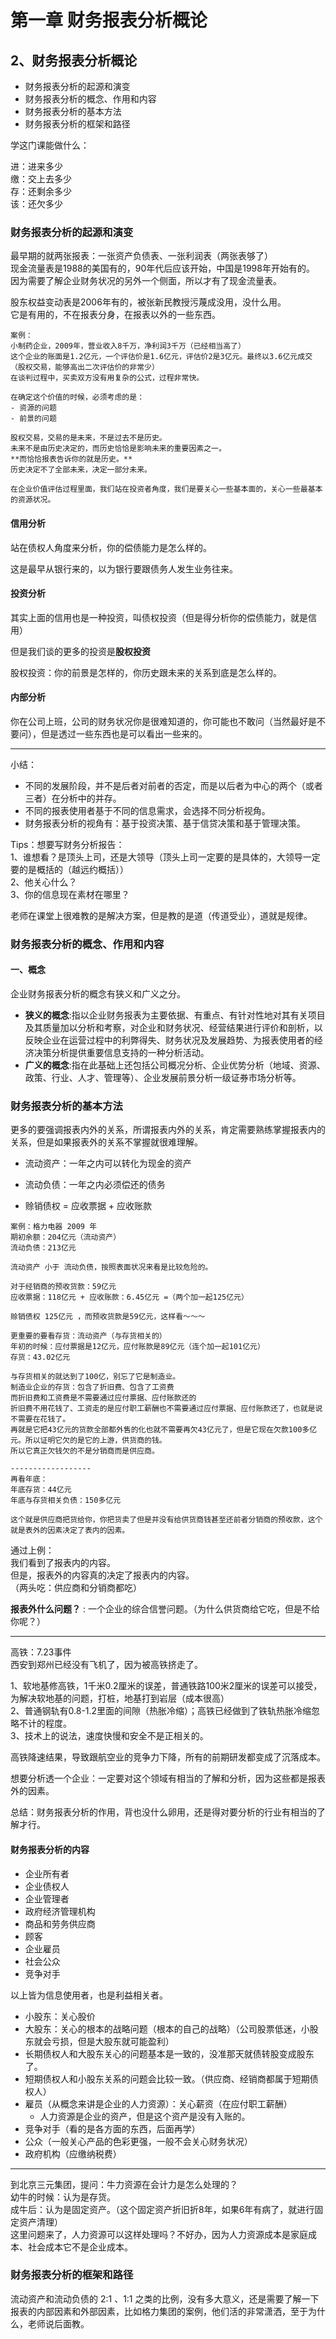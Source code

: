 # 第一章 财务报表分析概论

## 2、财务报表分析概论

- 财务报表分析的起源和演变
- 财务报表分析的概念、作用和内容
- 财务报表分析的基本方法
- 财务报表分析的框架和路径

学这门课能做什么：  

进：进来多少  
缴：交上去多少  
存：还剩余多少  
该：还欠多少  

### 财务报表分析的起源和演变

最早期的就两张报表：一张资产负债表、一张利润表（两张表够了）  
现金流量表是1988的美国有的，90年代后应该开始，中国是1998年开始有的。  
因为需要了解企业财务状况的另外一个侧面，所以才有了现金流量表。  

股东权益变动表是2006年有的，被张新民教授污蔑成没用，没什么用。  
它是有用的，不在报表分身，在报表以外的一些东西。  

```
案例：
小制药企业，2009年，营业收入8千万，净利润3千万（已经相当高了）  
这个企业的账面是1.2亿元，一个评估价是1.6亿元，评估价2是3亿元。最终以3.6亿元成交（股权交易，能够高出二次评估价的非常少）  
在谈判过程中，买卖双方没有用复杂的公式，过程非常快。  

在确定这个价值的时候，必须考虑的是：  
- 资源的问题  
- 前景的问题  

股权交易，交易的是未来，不是过去不是历史。  
未来不是由历史决定的，而历史恰恰是影响未来的重要因素之一。  
**而恰恰报表告诉你的就是历史。**  
历史决定不了全部未来，决定一部分未来。  

在企业价值评估过程里面，我们站在投资者角度，我们是要关心一些基本面的，关心一些最基本的资源状况。  

```

#### 信用分析

站在债权人角度来分析，你的偿债能力是怎么样的。  

这是最早从银行来的，以为银行要跟债务人发生业务往来。  

#### 投资分析

其实上面的信用也是一种投资，叫债权投资（但是得分析你的偿债能力，就是信用）  

但是我们谈的更多的投资是**股权投资**  

股权投资：你的前景是怎样的，你历史跟未来的关系到底是怎么样的。  

#### 内部分析

你在公司上班，公司的财务状况你是很难知道的，你可能也不敢问（当然最好是不要问），但是透过一些东西也是可以看出一些来的。  

--------

小结：  

- 不同的发展阶段，并不是后者对前者的否定，而是以后者为中心的两个（或者三者）在分析中的并存。  
- 不同的报表使用者基于不同的信息需求，会选择不同分析视角。  
- 财务报表分析的视角有：基于投资决策、基于信贷决策和基于管理决策。  

Tips：想要写财务分析报告：  
1、谁想看？是顶头上司，还是大领导（顶头上司一定要的是具体的，大领导一定要的是概括的（越远约概括））  
2、他关心什么？  
3、你的信息现在素材在哪里？  

老师在课堂上很难教的是解决方案，但是教的是道（传道受业），道就是规律。  


### 财务报表分析的概念、作用和内容

#### 一、概念

企业财务报表分析的概念有狭义和广义之分。  
- **狭义的概念**:指以企业财务报表为主要依据、有重点、有针对性地对其有关项目及其质量加以分析和考察，对企业和财务状况、经营结果进行评价和剖析，以反映企业在运营过程中的利弊得失、财务状况及发展趋势、为报表使用者的经济决策分析提供重要信息支持的一种分析活动。  
- **广义的概念**:指在此基础上还包括公司概况分析、企业优势分析（地域、资源、政策、行业、人才、管理等）、企业发展前景分析一级证券市场分析等。  

### 财务报表分析的基本方法

更多的要强调报表内外的关系，所谓报表内外的关系，肯定需要熟练掌握报表内的关系，但是如果报表外的关系不掌握就很难理解。  

- 流动资产：一年之内可以转化为现金的资产  
- 流动负债：一年之内必须偿还的债务  

- 赊销债权 = 应收票据 + 应收账款


```
案例：格力电器 2009 年
期初余额：204亿元（流动资产）
流动负债：213亿元

流动资产 小于 流动负债，按照表面状况来看是比较危险的。  

对于经销商的预收货款：59亿元
应收票据：118亿元 + 应收账款：6.45亿元 =（两个加一起125亿元）

赊销债权 125亿元 ，而预收货款是59亿元，这样看～～～

更重要的要看存货：流动资产（与存货相关的）
年初的时候：应付票据是12亿元，应付账款是89亿元（连个加一起101亿元）  
存货：43.02亿元  

与存货相关的就达到了100亿，别忘了它是制造业。  
制造业企业的存货：包含了折旧费、包含了工资费  
而折旧费和工资费是不需要通过应付票据、应付账款还的  
折旧费不用花钱了、工资走的是应付职工薪酬也不需要通过应付票据、应付账款还了，也就是说不需要在花钱了。  
再就是它把43亿元的货款全部都外售的化也就不需要再欠43亿元了，但是它现在欠款100多亿元。所以证明它欠的是它的上游，供货商的钱。  
所以它真正欠钱欠的不是分销商而是供应商。  

------------------
再看年底：
年底存货：44亿元
年底与存货相关负债：150多亿元

这个就是供应商把货给你，你把货卖了但是并没有给供货商钱甚至还前者分销商的预收款，这个就是表外的因素决定了表内的因素。  

```

通过上例：  
我们看到了报表内的内容。  
但是，报表外的内容真的决定了报表内的内容。  
（两头吃：供应商和分销商都吃）  

**报表外什么问题？** : 一个企业的综合信誉问题。（为什么供货商给它吃，但是不给你呢？）

--------
高铁：7.23事件  
西安到郑州已经没有飞机了，因为被高铁挤走了。  

1、软地基修高铁，1千米0.2厘米的误差，普通铁路100米2厘米的误差可以接受，为解决软地基的问题，打桩，地基打到岩层（成本很高）  
2、普通钢轨有0.8-1.2里面的间隙（热胀冷缩）；高铁已经做到了铁轨热胀冷缩忽略不计的程度。  
3、技术上的说法，速度快慢和安全不是正相关的。  

高铁降速结果，导致跟航空业的竞争力下降，所有的前期研发都变成了沉落成本。  

想要分析透一个企业：一定要对这个领域有相当的了解和分析，因为这些都是报表外的因素。  

总结：财务报表分析的作用，背也没什么卵用，还是得对要分析的行业有相当的了解才行。  

#### 财务报表分析的内容

- 企业所有者
- 企业债权人
- 企业管理者
- 政府经济管理机构
- 商品和劳务供应商
- 顾客
- 企业雇员
- 社会公众
- 竞争对手

以上皆为信息使用者，也是利益相关者。  

- 小股东：关心股价  
- 大股东：关心的根本的战略问题（根本的自己的战略）（公司股票低迷，小股东就会亏损，但是大股东就可能盈利）  
- 长期债权人和大股东关心的问题基本是一致的，没准那天就债转股变成股东了。  
- 短期债权人和小股东关系的问题会比较一致。（供应商、经销商都属于短期债权人）  
- 雇员（从概念来讲是企业的人力资源）：关心薪资（在应付职工薪酬）  
    - 人力资源是企业的资产，但是这个资产是没有入账的。  
- 竞争对手（看的是各方面的东西，后面再学）  
- 公众（一般关心产品的色彩更强，一般不会关心财务状况）  
- 政府机构（应缴纳税费）  

--------

到北京三元集团，提问：牛力资源在会计力是怎么处理的？  
幼牛的时候：认为是存货。  
成牛后：认为是固定资产。（这个固定资产折旧折8年，如果6年有病了，就进行固定资产清理）  
这里问题来了，人力资源可以这样处理吗？不好办，因为人力资源成本是家庭成本、社会成本它不是企业成本。  

### 财务报表分析的框架和路径

流动资产和流动负债的 2:1 、1:1 之类的比例，没有多大意义，还是需要了解一下报表的内部因素和外部因素，比如格力集团的案例，他们活的非常潇洒，至于为什么，老师说后面教。  



















